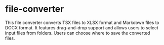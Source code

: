 # file-converter
This file converter converts TSX files to XLSX format and Markdown files to DOCX format. 
It features drag-and-drop support and allows users to select input files from folders. 
Users can choose where to save the converted files.
